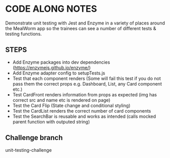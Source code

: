 # CODE ALONG NOTES

Demonstrate unit testing with Jest and Enzyme in a variety of places around the MealWorm app so the trainees can see a number of different tests & testing functions.

## STEPS

- Add Enzyme packages into dev dependencies (https://enzymejs.github.io/enzyme/)
- Add Enzyme adapter config to setupTests.js
- Test that each component renders (Some will fail this test if you do not pass them the correct props e.g. Dashboard, List, any Card component etc.)
- Test CardFront renders information from props as expected (img has correct src and name etc is rendered on page)
- Test the Card Flip (State change and conditional styling)
- Test the CardList renders the correct number of card components
- Test the SearchBar is reusable and works as intended (calls mocked parent function with outputed string)

## Challenge branch

unit-testing-challenge
